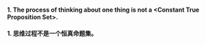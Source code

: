 #### 1. The process of thinking about one thing is not a \<Constant True Proposition Set\>.
#### 1. 思维过程不是一个恒真命题集。
